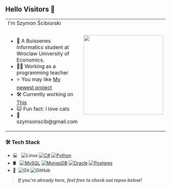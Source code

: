 ## Hello Visitors 👋

<table>
  <tr>
    <td>
      I'm Szymon Ścibiorski <br><br>
      <ul>
        <li>📖 A Buissenes Informatics student at Wroclaw University of Economics.</li>
        <li>👨‍🏫 Working as a programming teacher
        <li>⭐ You may like <a href="https://github.com/SzymonScib/Json_DBMS">My newest project</a></li>
	<li>🛠	Currently working on <a href="https://github.com/SzymonScib/VCS">This</a></li>
        <li>🐱 Fun fact: I love cats</li>
        <li>📧 szymsonscib@gmail.com </li>
      </ul>
    </td>
    <td>
      <img src="https://github.com/user-attachments/assets/e981b8a8-b4e9-4788-b3fe-9fb733057b8d" width="250"/>
    </td>
  </tr>
</table>

### 🛠 Tech Stack

- 💻 &#160; 
![Linux](https://img.shields.io/badge/-Linux-333333?style=flat&logo=Linux&logoColor=FCC624)
	[![C#](https://custom-icon-badges.demolab.com/badge/C%23-%23239120.svg?logo=cshrp&logoColor=white)](#)
[![Python](https://img.shields.io/badge/Python-3776AB?logo=python&logoColor=fff)](#)
- 🛢 &#160; [![MySQL](https://img.shields.io/badge/MySQL-4479A1?logo=mysql&logoColor=fff)](#)
[![MongoDB](https://img.shields.io/badge/MongoDB-%234ea94b.svg?logo=mongodb&logoColor=white)](#)
[![Oracle](https://custom-icon-badges.demolab.com/badge/Oracle-F80000?logo=oracle&logoColor=fff)](#)
[![Postgres](https://img.shields.io/badge/Postgres-%23316192.svg?logo=postgresql&logoColor=white)](#)
- 🔧 &#160;![Git](https://img.shields.io/badge/-Git-333333?style=flat&logo=git)
![GitHub](https://img.shields.io/badge/-GitHub-333333?style=flat&logo=github)


> ***If you're already here, feel free to check out repos below!***
